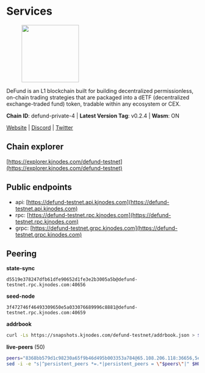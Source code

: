 # Services

<figure><img src="https://raw.githubusercontent.com/kj89/testnet_manuals/main/pingpub/logos/defund.png" width="150" alt=""><figcaption></figcaption></figure>

DeFund is an L1 blockchain built for building decentralized permissionless,  on-chain trading strategies that are packaged into a dETF (decentralized  exchange-traded fund) token, tradable within any ecosystem or CEX.

**Chain ID**: defund-private-4 | **Latest Version Tag**: v0.2.4 | **Wasm**: ON

[Website](https://www.defund.app) | [Discord](https://discord.gg/FV26pRPZ3P) | [Twitter](https://twitter.com/defund_finance)




## Chain explorer
[https://explorer.kjnodes.com/defund-testnet](https://explorer.kjnodes.com/defund-testnet)

## Public endpoints

* api: [https://defund-testnet.api.kjnodes.com](https://defund-testnet.api.kjnodes.com)
* rpc: [https://defund-testnet.rpc.kjnodes.com](https://defund-testnet.rpc.kjnodes.com)
* grpc: [https://defund-testnet.grpc.kjnodes.com](https://defund-testnet.grpc.kjnodes.com)

## Peering

**state-sync**

```text
d5519e378247dfb61dfe90652d1fe3e2b3005a5b@defund-testnet.rpc.kjnodes.com:40656
```

**seed-node**

```text
3f472746f46493309650e5a033076689996c8881@defund-testnet.rpc.kjnodes.com:40659
```

**addrbook**
```bash
curl -Ls https://snapshots.kjnodes.com/defund-testnet/addrbook.json > $HOME/.defund/config/addrbook.json
```

**live-peers** (50)
```bash
peers="8368bb579d1c98230a65f9b46d495b003353a784@65.108.206.118:36656,5e7853ec4f74dba1d3ae721ff9f50926107efc38@65.108.6.45:60556,4cba19ddef88584c8304794e0bb9960c47c43e05@65.109.25.58:13656,692610e4e05fb6e7863c6510d47e849ccf4ee8af@155.133.22.126:26656,a56c51d7a130f33ffa2965a60bee938e7a60c01f@142.132.158.4:10656,2b8a63defdcde856b7c4febac9658ad2ef26befb@65.108.9.230:18656,1684f8e7312d55c6bb814b0966dbb0d70f53586d@148.251.91.77:21656,e5178dc8675b4727af538a7a58d74090366af8fa@161.97.164.23:26656,d5519e378247dfb61dfe90652d1fe3e2b3005a5b@65.109.68.190:40656,4b5d6532439a806f023b67ade22412afb4fc72b4@154.12.245.255:26656,e21aa9dfe1a522453bb89a290cf49a476cf38bea@65.21.58.9:40656,3209ec925afead6706ac250aae88d1b85a45a2d3@167.86.85.247:26656,78f6683344058d2ee9fe0984b754f76bbed75621@65.109.116.110:26656,807a0dc497bec0ab730310738ef7d27fd3df7671@155.133.27.248:27656,dfc41414888ea63bddf5c8b897b3160b84c445ac@65.109.163.63:40656,12339866b54981ecf4f9f737535d44a9fcd8033e@159.69.152.235:26656,c2977e5d8d822e75c8916867b5c713e6b3841705@65.109.225.137:40656,6c98c88fb7758b8ce1c45f8e581b1fe456269439@164.68.98.110:26656,e26206d0e39515fb07915b28e468729340eb112e@38.242.244.163:26656,3c059ffb665625546833060c399086430b08141b@144.126.138.249:26656,69cce9d9a6f24c1cdada09bc7afed34937d39dea@89.163.209.173:40656,6225f30c704d879ef61161450ebe9dc14681916a@144.126.138.161:26656,ab4b3c955bcb32d391ff2d47d2534521bd5287ab@176.214.77.176:26656,b1ef87022478f3c8d810520d2026bd9da556533e@88.198.52.89:18656,74e6425e7ec76e6eaef92643b6181c42d5b8a3b8@65.108.231.124:18656,28f14b89d10992cff60cbe98d4cd1cf84b1d2c60@88.99.214.188:26656,4a845b22163fca1b8445fa3988628ac694e3f30e@89.163.133.136:40656,28b284b231c58c1751ef36b4354a70d065ef8c7e@95.217.207.236:28186,877933a736dcb238764a5bfffb1526d26b05d05c@65.108.141.39:26636,441a097ddce4ab3af08d58358c2a556e26abeec7@65.109.117.159:13656,eb85e9dd3bc977237258982bad5156da4f0eae1e@81.0.221.217:40656,22e097c86358cb731fad2880291ed8e1f03b2012@65.108.78.101:26656,aa5597ed868112e494c058fd7ca4b05932074559@164.68.103.176:26656,47dbd5dcdd9fb3d0580fc421bfbd9163d159c032@212.33.229.66:26656,e91647dcf2730a82310fe44f34ac003526f58dcc@207.180.247.228:26656,9defab88984fb8732e3bc33dd05cac99530c6509@89.163.255.100:26656,48fe32b3f93472a26854ee6fef69447f62a265ed@199.175.98.109:26656,6bb4f833ad40aeddc065b6778014545c2c95b60e@173.249.47.231:27656,ee8b7d90655b89e1c5b76e3471fd22846e613bca@95.216.14.72:26656,71118d693ca0e03bf32fe6ef6fbba72710bedf7e@155.133.22.135:26656,027df570b16d709c29d1c4b69b3b4ced050ff8ca@5.161.99.35:26656,293cf1622c7f95e8654b99d1ba1fa784f11f5fd7@65.109.26.21:13656,47a6af2b45c2a8af64b36b4730bfb3d0c91ed870@185.209.30.95:40656,a240dbc941bdf485d46191a4db4ce2d0fe69cc1f@164.68.127.182:26656,10387ab989f13bf3b491c4167993a909ed815af5@86.48.26.85:28656,6b1d0569f71f28447574928adb7dd451656bc39f@144.91.99.234:26656,f393c1e540566d94ee840ef64431136b1d35d3a6@5.189.159.198:28656,a32570fc38ffbff20cd4cbf72b335f4ef810d017@65.21.105.44:40656,1c4d96b6529211d2efcf4ea2e274eaff48da4ed0@65.109.70.4:40656,b2de3a28094d078ce1e820254db07b97699cf280@95.37.235.19:40656"
sed -i -e "s|^persistent_peers *=.*|persistent_peers = \"$peers\"|" $HOME/.defund/config/config.toml
```
